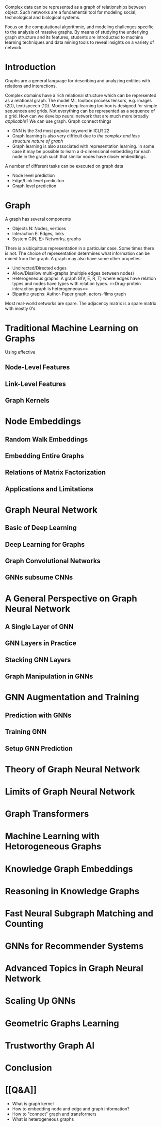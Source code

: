Complex data can be represented as a graph of relationships between object. Such networks are a fundamental tool for modeling social, technological and biological systems.

Focus on the computational algorithmic, and modeling challenges specific to the analysis of massive graphs.
By means of studying the underlying graph structure and its features, students are introducted to machine learning techniques and data mining tools to reveal insights on a variety of network.

# Introduction

Graphs are a general language for describing and analyzing entities with relations and interactions.

Complex domains have a rich relational structure which can be represented as a relational graph.
The model ML toolbox process tensors, e.g. images (2D), text/speech (1D). Modern deep learning toolbox is designed for simple sequences and grids. Not everything can be represented as a sequence of a grid. How can we develop neural network that are much more broadly *applicable*? We can use graph. Graph connect things

- GNN is the 3rd most popular keyword in ICLR 22
- Graph learning is also very difficult due to *the complex and less structure nature of graph*
- Graph learning is also associated with representation learning. In some case it may be possible to learn a d-dimensional embedding for each node in the graph such that similar nodes have closer embeddings.

A number of different tasks can be executed on graph data

- Node level prediction
- Edge/Link level prediciton
- Graph level prediction

# Graph

A graph has several components

- Objects N: Nodes, vertices
- Interaction E: Edges, links
- System G(N, E): Networks, graphs

There is a ubiquitous representation in a particular case. Some times there is not. The choice of representation determines what information can be mined from the graph. A graph may also have some other propeties:

- Undirected/Directed edges
- Allow/Disallow multi-graphs (multiple edges between nodes)
- Heterogeneous graphs: A graph G(V, E, R, T) where edges have relation types and nodes have types with relation types. ==Drug-protein interaction graph is heterogeneous==
- Bipartite graphs: Author-Paper graph, actors-films graph

Most real-world setworks are spare. The adjacency matrix is a spare matrix with mostly 0's

# Traditional Machine Learning on Graphs

Using effective 

## Node-Level Features

## Link-Level Features

## Graph Kernels

# Node Embeddings

## Random Walk Embeddings

## Embedding Entire Graphs

## Relations of Matrix Factorization

## Applications and Limitations

# Graph Neural Network

## Basic of Deep Learning

## Deep Learning for Graphs

## Graph Convolutional Networks

## GNNs subsume CNNs

# A General Perspective on Graph Neural Network

## A Single Layer of GNN

## GNN Layers in Practice

## Stacking GNN Layers

## Graph Manipulation in GNNs

# GNN Augmentation and Training

## Prediction with GNNs

## Training GNN

## Setup GNN Prediction

# Theory of Graph Neural Network

# Limits of Graph Neural Network

# Graph Transformers

# Machine Learning with Hetorogeneous Graphs

# Knowledge Graph Embeddings

# Reasoning in Knowledge Graphs

# Fast Neural Subgraph Matching and Counting

# GNNs for Recommender Systems

# Advanced Topics in Graph Neural Network

# Scaling Up GNNs

# Geometric Graphs Learning

# Trustworthy Graph AI

# Conclusion

# [[Q&A]]

- What is graph kernel
- How to embedding node and edge and graph information?
- How to "connect" graph and transformers
- What is heterogeneous graphs